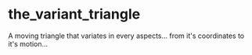 # the_variant_triangle
A moving triangle that variates in every aspects... from it's coordinates to it's motion...
